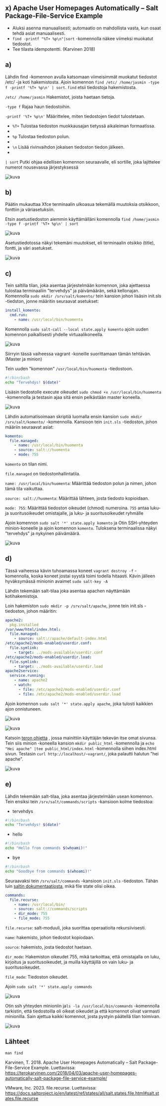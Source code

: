 ## x) Apache User Homepages Automatically – Salt Package-File-Service Example
- Aluksi asenna manuaalisesti; automaatio on mahdollista vasta, kun osaat tehdä asiat manuaalisesti.
- `find -printf "%T+ %p\n"|sort` -komennolla näkee viimeksi muokatut tiedostot.
- Tee tilasta idempotentti. 
(Karvinen 2018)

## a)
Lähdin find -komennon avulla katsomaan viimeisimmät muokatut tiedostot /etc/ -ja koti hakemistosta.
Ajoin komennon `find /etc/ /home/jasmin -type f -printf '%T+ %p\n' | sort`.
`find` etsii tiedostoja hakemistosta.

`/etc/ /home/jasmin` Hakemistot, joista haetaan tietoja.

`-type f` Rajaa haun tiedostoihin.

`-printf '%T+ %p\n'` Määrittelee, miten tiedostojen tiedot tulostetaan.

- `%T+` Tulostaa tiedoston muokkausajan tietyssä aikaleiman formaatissa.
- 
- `%p` Tulostaa tiedoston polun.
- 
- `\n` Lisää rivinvaihdon jokaisen tiedoston tiedon jälkeen.
- 
 `| sort` Putki ohjaa edellisen komennon seuraavalle, eli sortille, joka lajittelee numerot nousevassa järjestyksessä

![kuva](images/h5/1.png)

## b)
Päätin mukauttaa Xfce terminaalin ulkoasua tekemällä muutoksia otsikkoon, fonttiin ja väriasetuksiin.

Etsin asetustiedoston aiemmin käyttämälläni komennolla `find /home/jasmin -type f -printf '%T+ %p\n' | sort`

![kuva](images/h5/2.png)

Asetustiedotossa näkyi tekemäni muutokset, eli terminaalin otsikko (title), fontti, ja väri asetukset.

![kuva](images/h5/3.png)

## c)
Tein saltilla tilan, joka asentaa järjestelmään komennon, joka ajettaessa tulostaa terminaaliin "tervehdys" ja päivämäärän, sekä kellonajan. Komennolla `sudo mkdir /srv/salt/komento/` tein kansion johon lisäsin init.sls -tiedston, jonne määritin seuraavat asetukset:

```yaml
install_komento:
  cmd.run:
    - name: /usr/local/bin/huomenta
```

Komennolla `sudo salt-call --local state.apply komento` ajoin uuden komennon paikallisesti yhdelle virtuaalikoneella.

![kuva](images/h5/4.png)

Siirryin tässä vaiheessa vagrant -koneille suorittamaan tämän tehtävän. (Master ja minion)

Tein uuden "komennon" `/usr/local/bin/huomenta` -tiedostoon.
```bash
#!/bin/bash
echo "Tervehdys! $(date)"
```
Lisäsin tiedostolle execute oikeudet `sudo chmod +x /usr/local/bin/huomenta ` -komennolla ja testasin ajaa sitä ensin pelkästään master koneella.

![kuva](images/h5/5.png)

Lähdin automatisoimaan skriptiä luomalla ensin kansion `sudo mkdir /srv/salt/komento/` -komennolla. Kansioon tein `init.sls` -tiedoston, johon määriin seuraavat asiat: 
```yaml
komento:
  file.managed:
    - name: /usr/local/bin/huomenta
    - source: salt://huomenta
    - mode: 755
```
`komento` on tilan nimi.

`file.managed` on tiedostonhallintatila.

`name: /usr/local/bin/huomenta`: Määrittää tiedoston polun ja nimen, johon tämä tila vaikuttaa.

`source: salt://huomenta`: Määrittää lähteen, josta tiedosto kopioidaan.

`mode: 755`: Määrittää tiedoston oikeudet (chmod) numeroina. `755` antaa luku- ja suoritusoikeudet omistajalle, ja luku- ja suoritusoikeudet ryhmälle

Ajoin komennon `sudo salt '*' state.apply komento` ja Otin SSH-yhteyden minion-koneelle ja ajoin komennon `komento`. Tuloksena terminaalissa näkyi "tervehdys" ja nykyinen päivämäärä.

![kuva](images/h5/6.png)

## d)
Tässä vaiheessa kävin tuhoamassa koneet `vagrant destroy -f` -komennolla, koska koneet jostai syystä toimi todella hitaasti. Kävin jälleen hyväksymässä minionin avaimet `sudo salt-key -A`

Lähdin tekemään salt-tilaa joka asentaa apachen näyttämään kotihakemistoja.
 
Loin hakemiston `sudo mkdir -p /srv/salt/apache`, jonne tein init.sls -tiedoston, johon määritin:
```yaml
apache2:
  pkg.installed
/var/www/html/index.html:
  file.managed:
    - source: salt://apache/default-index.html
/etc/apache2/mods-enabled/userdir.conf:
  file.symlink:
    - target: ../mods-available/userdir.conf
/etc/apache2/mods-enabled/userdir.load:
  file.symlink:
    - target: ../mods-available/userdir.load
apache2service:
  service.running:
    - name: apache2
    - watch:
      - file: /etc/apache2/mods-enabled/userdir.conf
      - file: /etc/apache2/mods-enabled/userdir.load
```

Ajoin komennon `sudo salt '*' state.apply apache`, joka tulosti kaikkien ajon onnistuneen. 

![kuva](images/h5/7.png)

![kuva](images/h5/10.png)

Katsoin [teron ohjetta](https://terokarvinen.com/2018/04/03/apache-user-homepages-automatically-salt-package-file-service-example/) , jossa mainittiin käyttäjän tekevän itse omat sivunsa. Tein siis minion -koneella kansion `mkdir public_html` -komennolla ja `echo "Hei apache" |tee public_html/index.html` -komennolla siihen index.html sivun.
Testasin `curl http://localhost/~vagrant/`, joka palautti halutun "hei apache".

![kuva](images/h5/12.png)

## e)

Lähdin tekemään salt-tilaa, joka asentaa järjestelmään usean komennon.
Tein ensiksi tein `/srv/salt/commands/scripts` -kansioon kolme tiedostoa:
- tervehdys
```bash
#!/bin/bash
echo "Tervehdys! $(date)"
```
- hello
```bash
#!/bin/bash
echo "Hello from commands $(whoami)!"
```
- bye
```bash
#!/bin/bash
echo "Goodbye from commands $(whoami)!"
```

Seuraavaksi tein `/srv/salt/commands` -kansioon `init.sls` -tiedoston. Tähän luin [saltin dokumentaatiosta](https://docs.saltproject.io/en/latest/ref/states/all/salt.states.file.html#salt.states.file.recurse), mikä file state olisi oikea. 
```yaml
commands:
  file.recurse:
    - name: /usr/local/bin/
    - source: salt://commands/scripts
    - dir_mode: 755
    - file_mode: 755
```

`file.recurse`: salt-moduuli, joka suorittaa operaatioita rekursiivisesti.

`name`: hakemisto, johon tiedostot kopiodaan.

`source`: hakemisto, josta tiedostot haetaan.

`dir_mode`: Hakemiston oikeudet 755, mikä tarkoittaa, että omistajalla on luku, kirjoitus ja suoritusoikeudet, ja muilla käyttäjillä on vain luku- ja suoritusoikeudet.

`file_mode`: Tiedoston oikeudet.

Ajoin `sudo salt '*' state.apply commands` 

![kuva](images/h5/13.png)

Otin ssh yhteyden minioniin ja`ls -la /usr/local/bin/commands` -komennolla tarkistin, että tiedostoilla oli oikeat oikeudet ja että komennot olivat varmasti minionilla.
Sain ajettua kaikki komennot, josta pystyin päätellä tilan toimivan.

![kuva](images/h5/14.png)

## Lähteet

`man find` 

Karvinen, T. 2018. Apache User Homepages Automatically – Salt Package-File-Service Example. Luettavissa: https://terokarvinen.com/2018/04/03/apache-user-homepages-automatically-salt-package-file-service-example/

VMware, Inc. 2023. file.recurse. Luettavissa: https://docs.saltproject.io/en/latest/ref/states/all/salt.states.file.html#salt.states.file.recurse
